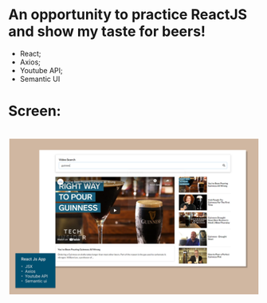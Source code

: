 # An opportunity to practice ReactJS and show my taste for beers!

- React;
- Axios;
- Youtube API;
- Semantic UI

# Screen:

<h1 align="center">
  <img src="https://github.com/Bru-marques/reactjs-video-api/blob/main/Youtub%20API.png" alt="Foco" width="500">
</h1>
